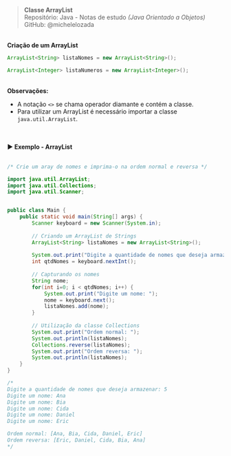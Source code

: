 > **Classe ArrayList**     
> Repositório: Java - Notas de estudo *(Java Orientado a Objetos)*    
> GitHub: @michelelozada
&nbsp;
     
&nbsp;   
**Criação de um ArrayList** 
```java
ArrayList<String> listaNomes = new ArrayList<String>();

ArrayList<Integer> listaNumeros = new ArrayList<Integer>();
```
&nbsp;
&nbsp;    
**Observações:**
 - A notação *`<>`* se chama operador diamante e contém a classe.  
 - Para utilizar um ArrayList é necessário importar a classe `java.util.ArrayList`.  
&nbsp;
     
&nbsp;   
**:arrow_forward: Exemplo - ArrayList**   
&nbsp;

```java
/* Crie um aray de nomes e imprima-o na ordem normal e reversa */

import java.util.ArrayList;
import java.util.Collections;
import java.util.Scanner;


public class Main {
	public static void main(String[] args) {
		Scanner keyboard = new Scanner(System.in);
		
		// Criando um ArrayList de Strings
		ArrayList<String> listaNomes = new ArrayList<String>();
			
		System.out.print("Digite a quantidade de nomes que deseja armazenar: ");
		int qtdNomes = keyboard.nextInt();
		
		// Capturando os nomes
		String nome;
		for(int i=0; i < qtdNomes; i++) {
			System.out.print("Digite um nome: ");
			nome = keyboard.next();
			listaNomes.add(nome);
		}
		
		// Utilização da classe Collections
		System.out.print("Ordem normal: ");
		System.out.println(listaNomes); 
		Collections.reverse(listaNomes);
		System.out.print("Ordem reversa: ");
		System.out.println(listaNomes); 
	}
}

/*
Digite a quantidade de nomes que deseja armazenar: 5
Digite um nome: Ana
Digite um nome: Bia
Digite um nome: Cida
Digite um nome: Daniel
Digite um nome: Eric

Ordem normal: [Ana, Bia, Cida, Daniel, Eric]
Ordem reversa: [Eric, Daniel, Cida, Bia, Ana] 
*/
```